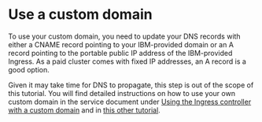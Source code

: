# Use a custom domain

To use your custom domain, you need to update your DNS records with either a CNAME record pointing to your IBM-provided domain or an A record pointing to the portable public IP address of the IBM-provided Ingress. As a paid cluster comes with fixed IP addresses, an A record is a good option.

Given it may take time for DNS to propagate, this step is out of the scope of this tutorial. You will find detailed instructions on how to use your own custom domain in the service document under [Using the Ingress controller with a custom domain](https://cloud.ibm.com/docs/containers/cs_apps.html#custom_domain_cert) and in [this other tutorial](https://cloud.ibm.com/docs/tutorials/scalable-webapp-kubernetes.html#custom_domain).
